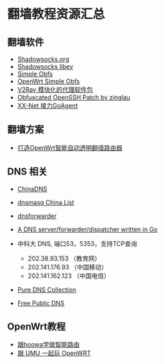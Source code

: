 翻墙教程资源汇总
============

翻墙软件
--------

- [Shadowsocks.org](http://shadowsocks.org)
- [Shadowsocks libev](https://github.com/shadowsocks/shadowsocks-libev)
- [Simple Obfs](https://github.com/shadowsocks/simple-obfs/)
- [OpenWrt Simple Obfs](https://github.com/aa65535/openwrt-simple-obfs)
- [V2Ray 模块化的代理软件包](https://github.com/v2ray/v2ray-core)
- [Obfuscated OpenSSH Patch by zinglau](https://github.com/zinglau/obfuscated-openssh-patches)
- [XX-Net 接力GoAgent](https://github.com/XX-net/XX-Net)

翻墙方案
--------

- [打造OpenWrt智能自动透明翻墙路由器](https://github.com/softwaredownload/openwrt-fanqiang)

DNS 相关
--------

- [ChinaDNS](https://github.com/aa65535/ChinaDNS)
- [dnsmasq China List](https://github.com/felixonmars/dnsmasq-china-list)
- [dnsforwarder](https://github.com/holmium/dnsforwarder)
- [A DNS server/forwarder/dispatcher written in Go](https://github.com/shawn1m/overture)

- 中科大 DNS, 端口53，5353，支持TCP查询
  - 202.38.93.153 （教育网）
  - 202.141.176.93 （中国移动）
  - 202.141.162.123 （中国电信）
- [Pure DNS Collection](https://blog.liyuans.com/archives/pure-dns-collection.html)
- [Free Public DNS](https://www.itfensi.net/article/214.html)

OpenWrt教程
--------

- [跟hoowa学做智能路由](https://www.leiphone.com/author/hoowa)
- [跟 UMU 一起玩 OpenWRT](https://my.oschina.net/umu618/?tab=newest&catalogId=269802)
